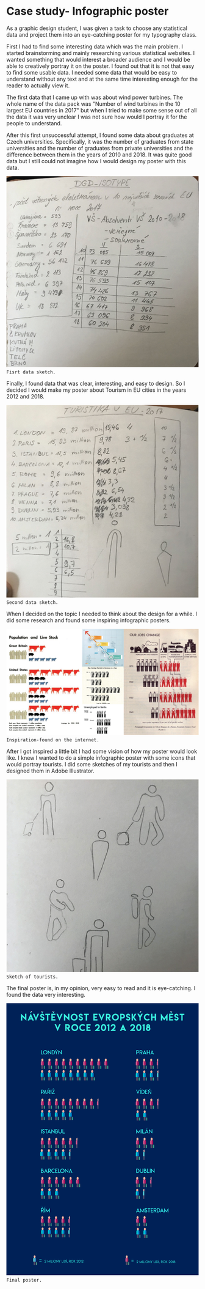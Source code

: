 # Case study- Infographic poster

As a graphic design student, I was given a task to choose any statistical data and project them into an eye-catching poster for my typography class. 

First I had to find some interesting data which was the main problem. I started brainstorming and mainly researching various statistical websites. I wanted something that would interest a broader audience and I would be able to creatively portray it on the poster. I found out that it is not that easy to find some usable data. I needed some data that would be easy to understand without any text and at the same time interesting enough for the reader to actually view it. 

The first data that I came up with was about wind power turbines. The whole name of the data pack was "Number of wind turbines in the 10 largest EU countries in 2017" but when I tried to make some sense out of all the data it was very unclear I was not sure how would I portray it for the people to understand. 

After this first unsuccessful attempt, I found some data about graduates at Czech universities. Specifically, it was the number of graduates from state universities and the number of graduates from private universities and the difference between them in the years of 2010 and 2018. It was quite good data but I still could not imagine how I would design my poster with this data.

![sketch-01.](sketch-01.jpg)
`Fisrt data sketch.`

Finally, I found data that was clear, interesting, and easy to design. So I decided I would make my poster about Tourism in EU cities in the years 2012 and 2018.

![sketch-02.](sketch-02.jpg)
`Second data sketch.`

When I decided on the topic I needed to think about the design for a while. I did some research and found some inspiring infographic posters. 

![inspiration-01.](inspiration-01.png)
`Inspiration-found on the internet.`

After I got inspired a little bit I had some vision of how my poster would look like. I knew I wanted to do a simple infographic poster with some icons that would portray tourists. I did some sketches of my tourists and then I designed them in Adobe Illustrator. 

![sketch-03.](sketch-03.jpg)
`Sketch of tourists.`

The final poster is, in my opinion, very easy to read and it is eye-catching. I found the data very interesting.

![Final-poster.](Final-poster.png)
`Final poster.`
